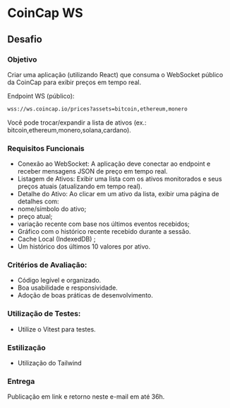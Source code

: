 # CoinCap WS

## Desafio

### Objetivo
Criar uma aplicação (utilizando React) que consuma o WebSocket público da CoinCap para exibir preços em tempo real.

Endpoint WS (público):
```bash
wss://ws.coincap.io/prices?assets=bitcoin,ethereum,monero
```

Você pode trocar/expandir a lista de ativos (ex.: bitcoin,ethereum,monero,solana,cardano).

### Requisitos Funcionais

- Conexão ao WebSocket: A aplicação deve conectar ao endpoint e receber mensagens JSON de preço em tempo real.
- Listagem de Ativos: Exibir uma lista com os ativos monitorados e seus preços atuais (atualizando em tempo real).
- Detalhe do Ativo: Ao clicar em um ativo da lista, exibir uma página de detalhes com:
- nome/símbolo do ativo;
- preço atual;
- variação recente com base nos últimos eventos recebidos;
- Gráfico com o histórico recente recebido durante a sessão.
- Cache Local (IndexedDB) ;
- Um histórico dos últimos 10 valores por ativo.

### Critérios de Avaliação:
- Código legível e organizado.
- Boa usabilidade e responsividade.
- Adoção de boas práticas de desenvolvimento.

### Utilização de Testes: 
- Utilize o Vitest para testes. 

### Estilização
- Utilização do Tailwind

### Entrega
Publicação em link e retorno neste e-mail em até 36h.
